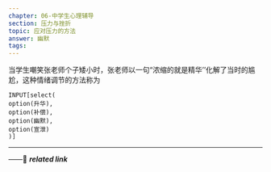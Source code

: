 ```yaml
---
chapter: 06-中学生心理辅导
section: 压力与挫折
topic: 应对压力的方法
answer: 幽默
tags:
---
```


当学生嘲笑张老师个子矮小时，张老师以一句“浓缩的就是精华’’化解了当时的尴尬，这种情绪调节的方法称为

```meta-bind
INPUT[select(
option(升华),
option(补偿),
option(幽默),
option(宣泄)
)]
```

---
——🔗 ***related link***